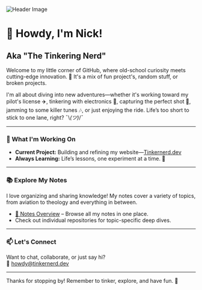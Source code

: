 ![Header Image](https://media.tinkernerd.dev/banner.png)

# 👋 Howdy, I'm Nick!  
## Aka "The Tinkering Nerd"  

Welcome to my little corner of GitHub, where old-school curiosity meets cutting-edge innovation. 🚀 It's a mix of fun project's, random stuff, or broken projects. 

I'm all about diving into new adventures—whether it's working toward my pilot's license ✈️, tinkering with electronics 🔌, capturing the perfect shot 📸, jamming to some killer tunes 🎶, or just enjoying the ride. Life’s too short to stick to one lane, right? ¯\\_(ツ)_/¯  


---

### 🔭 What I'm Working On  
- **Current Project:** Building and refining my website—[Tinkernerd.dev](https://github.com/tinkernerd.dev)  
- **Always Learning:** Life’s lessons, one experiment at a time. 🌱  

---

### 📚 Explore My Notes  
I love organizing and sharing knowledge! My notes cover a variety of topics, from aviation to theology and everything in between.  
- [📂 Notes Overview](https://github.com/tinkernerd/notes-overview) – Browse all my notes in one place.  
- Check out individual repositories for topic-specific deep dives.  

---

### 📫 Let's Connect  
Want to chat, collaborate, or just say hi?  
📧 [howdy@tinkernerd.dev](mailto:howdy@tinkernerd.dev)  

---

Thanks for stopping by! Remember to tinker, explore, and have fun. 🌟  
